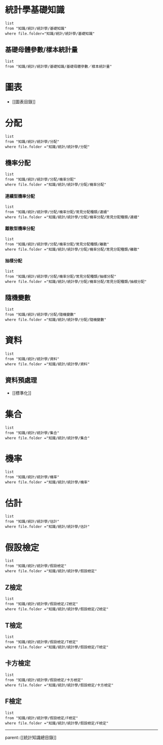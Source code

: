 # 統計學基礎知識
```dataview
list
from "知識/統計/統計學/基礎知識"
where file.folder="知識/統計/統計學/基礎知識"
```
## 基礎母體參數/樣本統計量
```dataview
list
from "知識/統計/統計學/基礎知識/基礎母體參數／樣本統計量"
```
# 圖表
- [[圖表目錄]]
# 分配
```dataview
list
from "知識/統計/統計學/分配"
where file.folder ="知識/統計/統計學/分配"
```
## 機率分配
```dataview
list
from "知識/統計/統計學/分配/機率分配"
where file.folder ="知識/統計/統計學/分配/機率分配"
```
#### 連續型機率分配
```dataview
list
from "知識/統計/統計學/分配/機率分配/常見分配種類/連續"
where file.folder ="知識/統計/統計學/分配/機率分配/常見分配種類/連續"
```
#### 離散型機率分配
```dataview
list
from "知識/統計/統計學/分配/機率分配/常見分配種類/離散"
where file.folder ="知識/統計/統計學/分配/機率分配/常見分配種類/離散"
```
#### 抽樣分配
```dataview
list
from "知識/統計/統計學/分配/機率分配/常見分配種類/抽樣分配"
where file.folder ="知識/統計/統計學/分配/機率分配/常見分配種類/抽樣分配"
```
## 隨機變數
```dataview
list
from "知識/統計/統計學/分配/隨機變數"
where file.folder ="知識/統計/統計學/分配/隨機變數"
```
# 資料
```dataview
list
from "知識/統計/統計學/資料"
where file.folder ="知識/統計/統計學/資料"
```
## 資料預處理
- [[標準化]]
# 集合
```dataview
list
from "知識/統計/統計學/集合"
where file.folder ="知識/統計/統計學/集合"
```
# 機率
```dataview
list
from "知識/統計/統計學/機率"
where file.folder ="知識/統計/統計學/機率"
```
# 估計
```dataview
list
from "知識/統計/統計學/估計"
where file.folder ="知識/統計/統計學/估計"
```
# 假設檢定
```dataview
list
from "知識/統計/統計學/假設檢定"
where file.folder ="知識/統計/統計學/假設檢定"
```
## Z檢定
```dataview
list
from "知識/統計/統計學/假設檢定/Z檢定"
where file.folder ="知識/統計/統計學/假設檢定/Z檢定"
```
## T檢定
```dataview
list
from "知識/統計/統計學/假設檢定/T檢定"
where file.folder ="知識/統計/統計學/假設檢定/T檢定"
```
## 卡方檢定
```dataview
list
from "知識/統計/統計學/假設檢定/卡方檢定"
where file.folder ="知識/統計/統計學/假設檢定/卡方檢定"
```
## F檢定
```dataview
list
from "知識/統計/統計學/假設檢定/F檢定"
where file.folder ="知識/統計/統計學/假設檢定/F檢定"
```
- - -
parent::[[統計知識總目錄]]